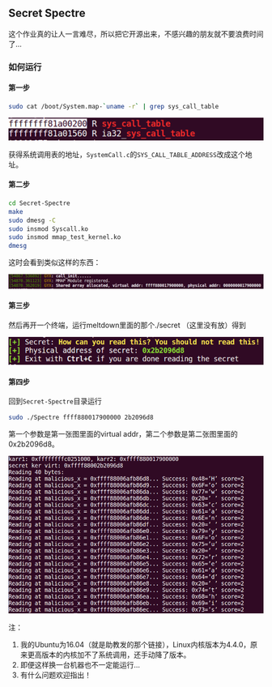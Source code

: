 ## Secret Spectre

这个作业真的让人一言难尽，所以把它开源出来，不感兴趣的朋友就不要浪费时间了...

### 如何运行

#### 第一步

```bash
sudo cat /boot/System.map-`uname -r` | grep sys_call_table
```

![image-20200428154442822](./img/image-20200428154442822.png)

获得系统调用表的地址，`SystemCall.c`的`SYS_CALL_TABLE_ADDRESS`改成这个地址。

#### 第二步

```bash
cd Secret-Spectre
make
sudo dmesg -C
sudo insmod Syscall.ko
sudo insmod mmap_test_kernel.ko
dmesg
```

这时会看到类似这样的东西：

![image-20200428153534837](./img/image-20200428153534837.png)

#### 第三步

然后再开一个终端，运行meltdown里面的那个./secret （这里没有放）得到

![image-20200428153901733](./img/image-20200428153901733.png)

#### 第四步

回到`Secret-Spectre`目录运行

```bash
sudo ./Spectre ffff880017900000 2b2096d8
```

第一个参数是第一张图里面的virtual addr，第二个参数是第二张图里面的0x2b2096d8。

![image-20200428154917945](./img/image-20200428154917945.png)



注：

1. 我的Ubuntu为16.04（就是助教发的那个链接），Linux内核版本为4.4.0，原来更高版本的内核加不了系统调用，还手动降了版本。
2. 即便这样换一台机器也不一定能运行...
3. 有什么问题欢迎指出！